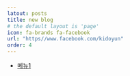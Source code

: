 ```yaml
---
latout: posts
title: new blog
# the default layout is 'page'
icon: fa-brands fa-facebook
url: "https//www.facebook.com/kidoyun"
order: 4
---
```


<head>
     <meta charset="UTF-8">
     <meta name="viewport" content="width=device-width, initial-scale=1.0">
     <title>Document</title>
     <link rel="stylesheet" href="homepage.css">
</head>
<body>
    <nav>
        <ul>
           <li><a href="#">메뉴1</a></li>
        </ul>
    </nav>